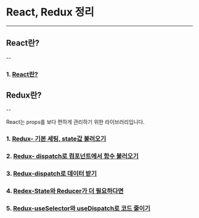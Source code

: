# React, Redux 정리

---

## React란?

--

### 1. [React란?](React란%3F/README.md)


## Redux란?

--

React는 props를 보다 편하게 관리하기 위한 라이브러리입니다.


### 1. [Redux- 기본 세팅, state값 불러오기](Redux란%3F/README.md)

### 2. [Redux- dispatch로 컴포넌트에서 함수 불러오기](%5BRedux%5D-reducer%2Cdispatch/README.md)

### 3. [Redux-dispatch로 데이터 받기](%5BRedux%5D-dispatch-to-edit/READMME.md)

### 4. [Redex-State와 Reducer가 더 필요하다면](%5BRedux%5D-More-State/README.md)

### 5. [Redux-useSelector와 useDispatch로 코드 줄이기](%5BRedux%5D-useSelector%2C%20useDispatch/README.md)

